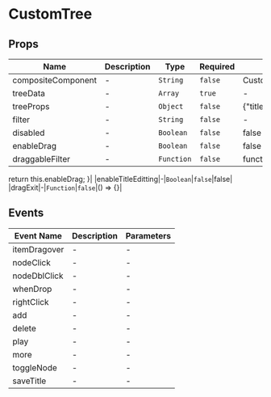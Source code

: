 # CustomTree

## Props

<!-- @vuese:CustomTree:props:start -->
|Name|Description|Type|Required|Default|
|---|---|---|---|---|
|compositeComponent|-|`String`|`false`|CustomTreeComposite|
|treeData|-|`Array`|`true`|-|
|treeProps|-|`Object`|`false`|{"title":"title","children":"children","key":"key","type":"type"}|
|filter|-|`String`|`false`|-|
|disabled|-|`Boolean`|`false`|false|
|enableDrag|-|`Boolean`|`false`|false|
|draggableFilter|-|`Function`|`false`|function () {
  return this.enableDrag;
}|
|enableTitleEditting|-|`Boolean`|`false`|false|
|dragExit|-|`Function`|`false`|() => {}|

<!-- @vuese:CustomTree:props:end -->


## Events

<!-- @vuese:CustomTree:events:start -->
|Event Name|Description|Parameters|
|---|---|---|
|itemDragover|-|-|
|nodeClick|-|-|
|nodeDblClick|-|-|
|whenDrop|-|-|
|rightClick|-|-|
|add|-|-|
|delete|-|-|
|play|-|-|
|more|-|-|
|toggleNode|-|-|
|saveTitle|-|-|

<!-- @vuese:CustomTree:events:end -->


